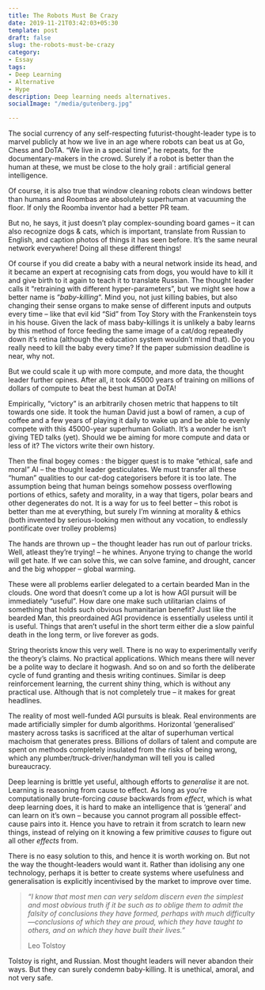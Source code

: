 ```yaml
---
title: The Robots Must Be Crazy
date: 2019-11-21T03:42:03+05:30
template: post
draft: false
slug: the-robots-must-be-crazy
category:
- Essay
tags:
- Deep Learning
- Alternative
- Hype
description: Deep learning needs alternatives.
socialImage: "/media/gutenberg.jpg"

---
```

The social currency of any self-respecting futurist-thought-leader type is to marvel publicly at how we live in an age where robots can beat us at Go, Chess and DoTA. “We live in a special time”, he repeats, for the documentary-makers in the crowd. Surely if a robot is better than the human at these, we must be close to the holy grail : artificial general intelligence.

Of course, it is also true that window cleaning robots clean windows better than humans and Roombas are absolutely superhuman at vacuuming the floor. If only the Roomba inventor had a better PR team.

But no, he says, it just doesn’t play complex-sounding board games – it can also recognize dogs & cats, which is important, translate from Russian to English, and caption photos of things it has seen before. It’s the same neural network everywhere! Doing all these different things!

Of course if you did create a baby with a neural network inside its head, and it became an expert at recognising cats from dogs, you would have to kill it and give birth to it again to teach it to translate Russian. The thought leader calls it “retraining with different hyper-parameters”, but we might see how a better name is “_baby-killing_“. Mind you, not just killing babies, but also changing their sense organs to make sense of different inputs and outputs every time – like that evil kid “Sid” from Toy Story with the Frankenstein toys in his house. Given the lack of mass baby-killings it is unlikely a baby learns by this method of force feeding the same image of a cat/dog repeatedly down it’s retina (although the education system wouldn’t mind that). Do you really need to kill the baby every time? If the paper submission deadline is near, why not.

But we could scale it up with more compute, and more data, the thought leader further opines. After all, it took 45000 years of training on millions of dollars of compute to beat the best human at DoTA!

Empirically, “victory” is an arbitrarily chosen metric that happens to tilt towards one side. It took the human David just a bowl of ramen, a cup of coffee and a few years of playing it daily to wake up and be able to evenly compete with this 45000-year superhuman Goliath. It’s a wonder he isn’t giving TED talks (yet). Should we be aiming for more compute and data or less of it? The victors write their own history.

Then the final bogey comes : the bigger quest is to make “ethical, safe and moral” AI – the thought leader gesticulates. We must transfer all these “human” qualities to our cat-dog categorisers before it is too late. The assumption being that human beings somehow possess overflowing portions of ethics, safety and morality, in a way that tigers, polar bears and other degenerates do not. It is a way for us to feel better – this robot is better than me at everything, but surely I’m winning at morality & ethics (both invented by serious-looking men without any vocation, to endlessly pontificate over trolley problems)

The hands are thrown up – the thought leader has run out of parlour tricks. Well, atleast they’re trying! – he whines. Anyone trying to change the world will get hate. If we can solve this, we can solve famine, and drought, cancer and the big whopper – global warming.

These were all problems earlier delegated to a certain bearded Man in the clouds. One word that doesn’t come up a lot is how AGI pursuit will be immediately “useful”. How dare one make such utilitarian claims of something that holds such obvious humanitarian benefit? Just like the bearded Man, this preordained AGI providence is essentially useless until it is useful. Things that aren’t useful in the short term either die a slow painful death in the long term, or live forever as gods.

String theorists know this very well. There is no way to experimentally verify the theory’s claims. No practical applications. Which means there will never be a polite way to declare it hogwash. And so on and so forth the deliberate cycle of fund granting and thesis writing continues. Similar is deep reinforcement learning, the current shiny thing, which is without any practical use. Although that is not completely true – it makes for great headlines.

The reality of most well-funded AGI pursuits is bleak. Real environments are made artificially simpler for dumb algorithms. Horizontal ‘generalised’ mastery across tasks is sacrificed at the altar of superhuman vertical machoism that generates press. Billions of dollars of talent and compute are spent on methods completely insulated from the risks of being wrong, which any plumber/truck-driver/handyman will tell you is called bureaucracy.

Deep learning is brittle yet useful, although efforts to _generalise_ it are not. Learning is reasoning from cause to effect. As long as you’re computationally brute-forcing _cause_ backwards from _effect_, which is what deep learning does, it is hard to make an intelligence that is ‘general’ and can learn on it’s own – because you cannot program all possible effect-cause pairs into it. Hence you have to retrain it from scratch to learn new things, instead of relying on it knowing a few primitive _causes_ to figure out all other _effects_ from.

There is no easy solution to this, and hence it is worth working on. But not the way the thought-leaders would want it. Rather than idolising any one technology, perhaps it is better to create systems where usefulness and generalisation is explicitly incentivised by the market to improve over time.

> _“I know that most men can very seldom discern even the simplest and most obvious truth if it be such as to oblige them to admit the falsity of conclusions they have formed, perhaps with much difficulty—conclusions of which they are proud, which they have taught to others, and on which they have built their lives.”_
>
> Leo Tolstoy

Tolstoy is right, and Russian. Most thought leaders will never abandon their ways. But they can surely condemn baby-killing. It is unethical, amoral, and not very safe.